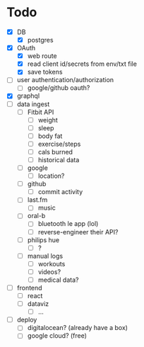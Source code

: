 # Todo

- [x] DB
  - [x] postgres
- [X] OAuth
  - [X] web route
  - [X] read client id/secrets from env/txt file
  - [x] save tokens
- [ ] user authentication/authorization
  - [ ] google/github oauth?
- [x] graphql
- [ ] data ingest
  - [ ] Fitbit API
    - [ ] weight
    - [ ] sleep
    - [ ] body fat
    - [ ] exercise/steps
    - [ ] cals burned
    - [ ] historical data
  - [ ] google
    - [ ] location?
  - [ ] github
    - [ ] commit activity
  - [ ] last.fm
    - [ ] music
  - [ ] oral-b
    - [ ] bluetooth le app (lol)
    - [ ] reverse-engineer their API?
  - [ ] philips hue
    - [ ] ?
  - [ ] manual logs
    - [ ] workouts
    - [ ] videos?
    - [ ] medical data?
- [ ] frontend
  - [ ] react
  - [ ] dataviz
    - [ ] ...
- [ ] deploy
  - [ ] digitalocean? (already have a box)
  - [ ] google cloud? (free)